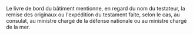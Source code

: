 Le livre de bord du bâtiment mentionne, en regard du nom du testateur, la remise des originaux ou l'expédition du testament faite, selon le cas, au consulat, au ministre chargé de la défense nationale ou au ministre chargé de la mer.


  

  
